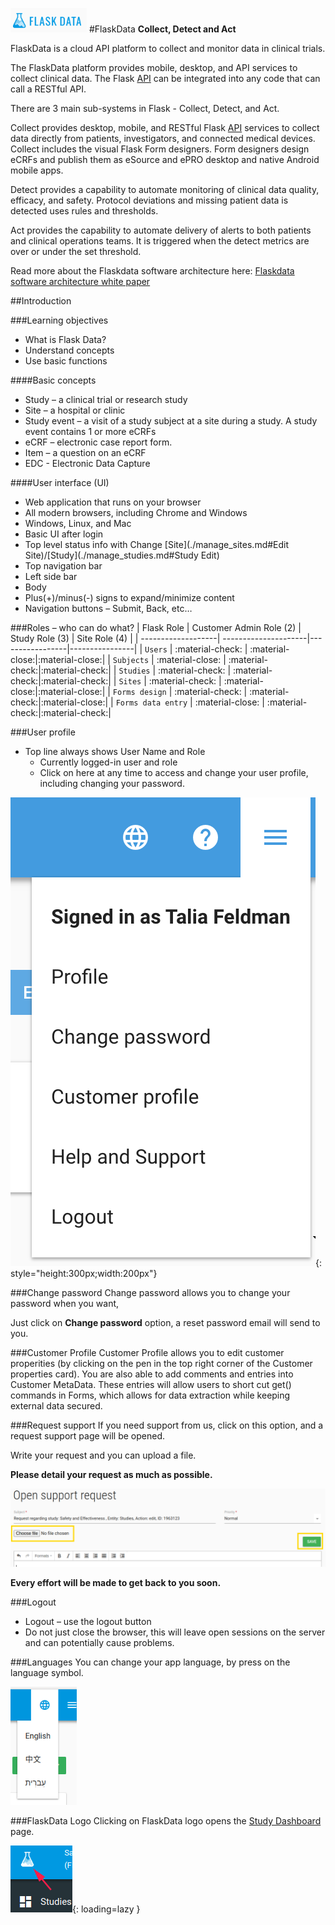 <a href="https://www.flaskdata.io">![Screenshot](img/flaskdata_logo.PNG)</a>
#FlaskData
**Collect, Detect and Act**

FlaskData is a cloud API platform to collect and monitor data in clinical trials.

The FlaskData platform provides mobile, desktop, and API services to collect clinical data.
The Flask  [API](https://api.flaskdata.io/swagger)  can be integrated into any code that can call a RESTful API.  

There are 3 main sub-systems in Flask - Collect, Detect, and Act.

Collect provides desktop, mobile, and RESTful Flask  [API](https://api.flaskdata.io/swagger/) services to collect data directly from patients, investigators, and connected medical devices.   Collect includes the visual Flask Form designers. Form designers design eCRFs and publish them as eSource and ePRO desktop and native Android mobile apps.

Detect  provides a capability to automate monitoring of clinical data quality, efficacy, and safety. Protocol deviations and missing patient data is detected uses rules and thresholds.

Act  provides the capability to automate delivery of alerts to both patients and clinical operations teams. It is triggered when the detect metrics are over or under the set threshold.

Read more about the Flaskdata software architecture here:  [Flaskdata software architecture white paper](https://www.flaskdata.io/flaskdata-software-architecture-white-paper/)


##Introduction

###Learning objectives
* What is Flask Data?
* Understand concepts
* Use basic functions

####Basic concepts
* Study – a clinical trial or research study
* Site – a hospital or clinic
* Study event – a visit of a study subject at a site during a study. A study event contains 1 or more eCRFs
* eCRF – electronic case report form.
* Item – a question on an eCRF
* EDC - Electronic Data Capture

####User interface (UI)
* Web application that runs on your browser
* All modern browsers, including Chrome and Windows
* Windows, Linux, and Mac
* Basic UI after login
* Top level status info with Change [Site](./manage_sites.md#Edit Site)/[Study](./manage_studies.md#Study Edit)
* Top navigation  bar
* Left side bar
* Body
* Plus(+)/minus(-) signs to expand/minimize content
* Navigation buttons – Submit, Back, etc…

###Roles – who can do what?
| Flask Role         | Customer Admin Role (2) | Study Role (3)     |  Site Role (4)    |
| -------------------| ---------------------|-----------------|----------------|
| `Users`            | :material-check:     | :material-close:|:material-close:|
| `Subjects`         | :material-close:     | :material-check:|:material-check:|
| `Studies`          | :material-check:     | :material-check:|:material-check:|
| `Sites`            | :material-check:     | :material-close:|:material-close:|
| `Forms design`     | :material-check:     | :material-check:|:material-close:|
| `Forms data entry` | :material-close:     | :material-check:|:material-check:|

###User profile
* Top line always shows User Name and Role
  - Currently logged-in user and role
  - Click on here at any time to access and change your user profile, including changing your password.

![Screenshot](img/newForm/hamburgerMenu.png){: style="height:300px;width:200px"}

###Change password
Change password allows you to change your password when you want,

Just click on **Change password** option, a reset password email will send to you.

###Customer Profile
Customer Profile allows you to edit customer properities (by clicking on the pen in the top right corner of the Customer properties card). 
You are also able to add comments and entries into Customer MetaData. These entries will allow users to short cut get() commands in Forms, which allows for data extraction while keeping external data secured.

###Request support
If you need support from us, click on this option, and a request support page will be opened.

Write your request and you can upload a file.

**Please detail your request as much as possible.**

![Screenshot](img/customer/request_support.PNG)

**Every effort will be made to get back to you soon.**

###Logout
* Logout – use the logout button
* Do not just close the browser, this will leave open sessions on the server and can potentially cause problems.

###Languages
You can change your app language, by press on the language symbol.

![Screenshot](img/customer/flask_languages.PNG)

###FlaskData Logo
Clicking on FlaskData logo opens the [Study Dashboard](./study_dashboard.md#study-dashboard) page.

![Screenshot](img/customer/flaskdata_logo_go_to_dashboard.PNG){: loading=lazy }
